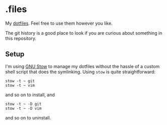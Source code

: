 # .files

My [dotfiles][]. Feel free to use them however you
like.

The git history is a good place to look if you are curious about something in
this repository.

## Setup

I'm using [GNU Stow][stow] to manage my dotfiles without the hassle of a custom shell
script that does the symlinking. Using `stow` is quite straightforward:

    stow -t ~ git
    stow -t ~ vim

and so on to install, and

    stow -t ~ -D git
	stow -t ~ -D vim

and so on to uninstall.

[dotfiles]: http://dotfiles.github.io/
[stow]: https://www.gnu.org/software/stow/
